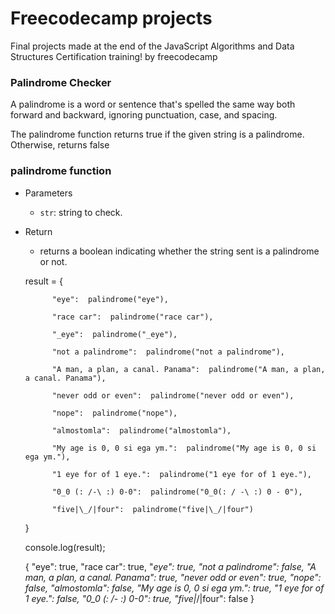 #  Freecodecamp projects

Final projects made at the end of the JavaScript Algorithms and Data Structures Certification training! by freecodecamp

### Palindrome Checker

A palindrome is a word or sentence that's spelled the same way both forward and backward, ignoring punctuation, case, and spacing.

The palindrome function returns true if the given string is a palindrome. Otherwise, returns false

### palindrome function

- Parameters 
	- `str`: string to check.
- Return
	- returns a boolean indicating whether the string sent is a palindrome or not.
  


    result = {
    
    		"eye":  palindrome("eye"),
    
    		"race car":  palindrome("race car"),
    
    		"_eye":  palindrome("_eye"),
    
    		"not a palindrome":  palindrome("not a palindrome"),
    
    		"A man, a plan, a canal. Panama":  palindrome("A man, a plan, a canal. Panama"),
    
    		"never odd or even":  palindrome("never odd or even"),
    
    		"nope":  palindrome("nope"),
    
    		"almostomla":  palindrome("almostomla"),
    
    		"My age is 0, 0 si ega ym.":  palindrome("My age is 0, 0 si ega ym."),
    
    		"1 eye for of 1 eye.":  palindrome("1 eye for of 1 eye."),
    
    		"0_0 (: /-\ :) 0-0":  palindrome("0_0(: / -\ :) 0 - 0"),
    
    		"five|\_/|four":  palindrome("five|\_/|four")
    }
    
    console.log(result);
    
    {
    	  "eye": true,
    	  "race car": true,
    	  "_eye": true,
    	  "not a palindrome": false,
    	  "A man, a plan, a canal. Panama": true,
    	  "never odd or even": true,
    	  "nope": false,
    	  "almostomla": false,
    	  "My age is 0, 0 si ega ym.": true,
    	  "1 eye for of 1 eye.": false,
    	  "0_0 (: /- :) 0-0": true,
    	  "five|_/|four": false
    }

